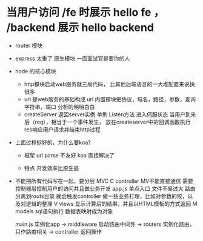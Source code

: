 # 当用户访问 /fe 时展示 hello fe ， /backend 展示 hello backend

- router 模块
- express 太重了
  原生模块
  一面面试官是要你的人

- node 的核心模块
  - http模块启动web服务就三局代码， 比其他后端语言的一大堆配置来说快很多
  - url 是web服务的基础构成 url 内置模块把协议，域名，路径，参数，查询字符串，端口 分析的明明白白
  - createServer 返回server实例 单例
    Listen方法 进入伺服状态
    当用户到来后（req），相当于一个事件发生， 放在createserver中的回调函数执行
    res响应用户请求并结束http过程


- 上面过程挺好的，为什么要koa?
  - 框架
    url parse 不友好 koa 直接解决了
  
  - 特点 开发效率比原生高

- 不能把所有代码写在一起，要分层
  MVC
  C controller MV不能直接通信 需要控制器层控制用户的访问并且做业务开发
  app.js 单点入口 文件不易过大
  路由分离到routs目录 就会触发controller
  做一些业务打理，比如对参数的校，以及对逻辑的整理
  V views 显示计算后的结果，并且以HTML模板的方式返回
  M models sql语句执行 数据表映射成为对象


  main.js 实例化app -> middleware 启动路由中间件 -> routers 实例化路由，只作路由相关 -> controller 返回操作